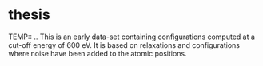 # thesis


TEMP:: ..
This is an early data-set containing configurations computed at a cut-off energy of 600 eV. It is based on relaxations and configurations where noise have been added to the atomic positions.
